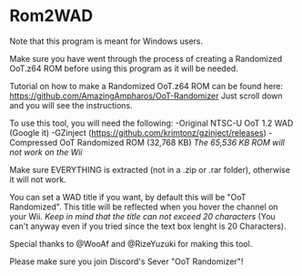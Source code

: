# Rom2WAD

Note that this program is meant for Windows users.


Make sure you have went through the process of creating a Randomized OoT.z64 ROM before using this program as it will be needed.


Tutorial on how to make a Randomized OoT.z64 ROM can be found here: https://github.com/AmazingAmpharos/OoT-Randomizer
Just scroll down and you will see the instructions.


To use this tool, you will need the following:
-Original NTSC-U OoT 1.2 WAD (Google it)
-GZinject (https://github.com/krimtonz/gzinject/releases)
-Compressed OoT Randomized ROM (32,768 KB)  *The 65,536 KB ROM will not work on the Wii*


Make sure EVERYTHING is extracted (not in a .zip or .rar folder), otherwise it will not work.


You can set a WAD title if you want, by default this will be "OoT Randomized".
This title will be reflected when you hover the channel on your Wii.
*Keep in mind that the title can not exceed 20 characters* (You can't anyway even if you tried since the text box lenght is 20 Characters).


Special thanks to @WooAf and @RizeYuzuki for making this tool.

Please make sure you join Discord's Sever "OoT Randomizer"!
